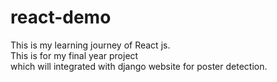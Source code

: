 # react-demo
This is my learning journey of React js.
<br>
This is for my final year project
<br>
which will integrated with django website for poster detection.

